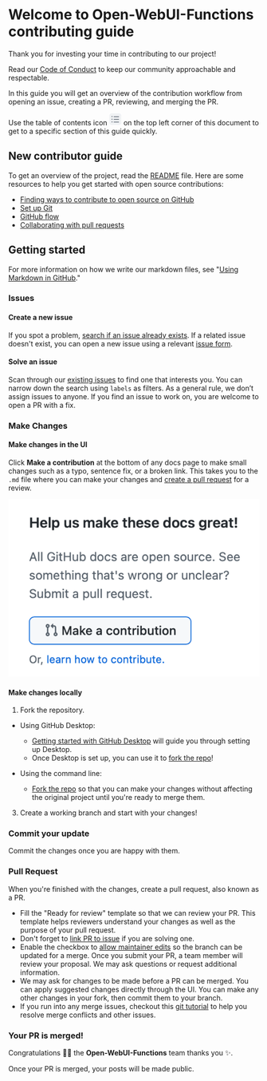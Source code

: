 # Welcome to Open-WebUI-Functions contributing guide <!-- omit in toc -->

Thank you for investing your time in contributing to our project!

Read our [Code of Conduct](https://own.dev/github-owndev-open-webui-functions-code-of-conduct) to keep our community approachable and respectable.

In this guide you will get an overview of the contribution workflow from opening an issue, creating a PR, reviewing, and merging the PR.

Use the table of contents icon <img alt="Table of contents icon" src="../docs/images/table-of-contents.png" width="25" height="25" /> on the top left corner of this document to get to a specific section of this guide quickly.

## New contributor guide

To get an overview of the project, read the [README](https://own.dev/github-owndev-open-webui-functions) file. Here are some resources to help you get started with open source contributions:

- [Finding ways to contribute to open source on GitHub](https://docs.github.com/en/get-started/exploring-projects-on-github/finding-ways-to-contribute-to-open-source-on-github)
- [Set up Git](https://docs.github.com/en/get-started/git-basics/set-up-git)
- [GitHub flow](https://docs.github.com/en/get-started/using-github/github-flow)
- [Collaborating with pull requests](https://docs.github.com/en/github/collaborating-with-pull-requests)


## Getting started

For more information on how we write our markdown files, see "[Using Markdown in GitHub](https://docs.github.com/en/get-started/writing-on-github/getting-started-with-writing-and-formatting-on-github/basic-writing-and-formatting-syntax)."

### Issues

#### Create a new issue

If you spot a problem, [search if an issue already exists](https://docs.github.com/en/github/searching-for-information-on-github/searching-on-github/searching-issues-and-pull-requests#search-by-the-title-body-or-comments). If a related issue doesn't exist, you can open a new issue using a relevant [issue form](https://own.dev/github-owndev-open-webui-functions-issues-new).

#### Solve an issue

Scan through our [existing issues](https://own.dev/github-owndev-open-webui-functions-issues) to find one that interests you. You can narrow down the search using `labels` as filters. As a general rule, we don’t assign issues to anyone. If you find an issue to work on, you are welcome to open a PR with a fix.

### Make Changes

#### Make changes in the UI

Click **Make a contribution** at the bottom of any docs page to make small changes such as a typo, sentence fix, or a broken link. This takes you to the `.md` file where you can make your changes and [create a pull request](#pull-request) for a review.

 <img src="../docs/images/contribution_cta.png" />

#### Make changes locally

1. Fork the repository.
- Using GitHub Desktop:
  - [Getting started with GitHub Desktop](https://docs.github.com/en/desktop/installing-and-configuring-github-desktop/getting-started-with-github-desktop) will guide you through setting up Desktop.
  - Once Desktop is set up, you can use it to [fork the repo](https://docs.github.com/en/desktop/contributing-and-collaborating-using-github-desktop/cloning-and-forking-repositories-from-github-desktop)!

- Using the command line:
  - [Fork the repo](https://docs.github.com/en/github/getting-started-with-github/fork-a-repo#fork-an-example-repository) so that you can make your changes without affecting the original project until you're ready to merge them.

3. Create a working branch and start with your changes!

### Commit your update

Commit the changes once you are happy with them.

### Pull Request

When you're finished with the changes, create a pull request, also known as a PR.
- Fill the "Ready for review" template so that we can review your PR. This template helps reviewers understand your changes as well as the purpose of your pull request.
- Don't forget to [link PR to issue](https://docs.github.com/en/issues/tracking-your-work-with-issues/linking-a-pull-request-to-an-issue) if you are solving one.
- Enable the checkbox to [allow maintainer edits](https://docs.github.com/en/github/collaborating-with-issues-and-pull-requests/allowing-changes-to-a-pull-request-branch-created-from-a-fork) so the branch can be updated for a merge.
Once you submit your PR, a team member will review your proposal. We may ask questions or request additional information.
- We may ask for changes to be made before a PR can be merged. You can apply suggested changes directly through the UI. You can make any other changes in your fork, then commit them to your branch.
- If you run into any merge issues, checkout this [git tutorial](https://github.com/skills/resolve-merge-conflicts) to help you resolve merge conflicts and other issues.

### Your PR is merged!

Congratulations :tada::tada: the **Open-WebUI-Functions** team thanks you :sparkles:.

Once your PR is merged, your posts will be made public.